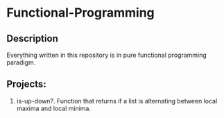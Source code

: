 # Functional-Programming

## Description
Everything written in this repository is in pure functional programming paradigm.

## Projects:

1. is-up-down?. Function that returns if a list is alternating between local maxima and local minima.

